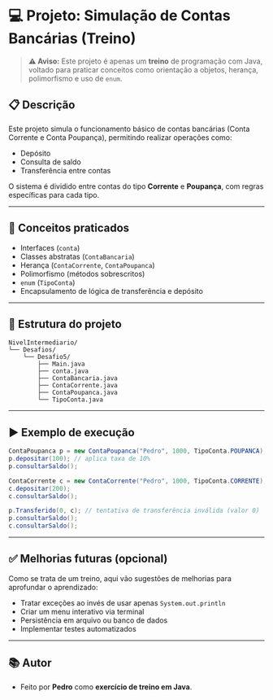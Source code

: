 # 💻 Projeto: Simulação de Contas Bancárias (Treino)

> **⚠️ Aviso:** Este projeto é apenas um **treino** de programação com Java, voltado para praticar conceitos como orientação a objetos, herança, polimorfismo e uso de `enum`.

## 📋 Descrição

Este projeto simula o funcionamento básico de contas bancárias (Conta Corrente e Conta Poupança), permitindo realizar operações como:

- Depósito
- Consulta de saldo
- Transferência entre contas

O sistema é dividido entre contas do tipo **Corrente** e **Poupança**, com regras específicas para cada tipo.

---

## 🧠 Conceitos praticados

- Interfaces (`conta`)
- Classes abstratas (`ContaBancaria`)
- Herança (`ContaCorrente`, `ContaPoupanca`)
- Polimorfismo (métodos sobrescritos)
- `enum` (`TipoConta`)
- Encapsulamento de lógica de transferência e depósito

---

## 📂 Estrutura do projeto

```
NivelIntermediario/
└── Desafios/
    └── Desafio5/
        ├── Main.java
        ├── conta.java
        ├── ContaBancaria.java
        ├── ContaCorrente.java
        ├── ContaPoupanca.java
        └── TipoConta.java
```

---

## ▶️ Exemplo de execução

```java
ContaPoupanca p = new ContaPoupanca("Pedro", 1000, TipoConta.POUPANCA);
p.depositar(100); // aplica taxa de 10%
p.consultarSaldo();

ContaCorrente c = new ContaCorrente("Pedro", 1000, TipoConta.CORRENTE);
c.depositar(200);
c.consultarSaldo();

p.Transferido(0, c); // tentativa de transferência inválida (valor 0)
p.consultarSaldo();
c.consultarSaldo();
```

---

## ✅ Melhorias futuras (opcional)

Como se trata de um treino, aqui vão sugestões de melhorias para aprofundar o aprendizado:

- Tratar exceções ao invés de usar apenas `System.out.println`
- Criar um menu interativo via terminal
- Persistência em arquivo ou banco de dados
- Implementar testes automatizados

---

## 📚 Autor

- Feito por **Pedro** como **exercício de treino em Java**.
